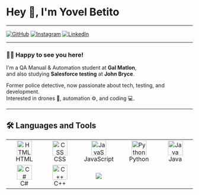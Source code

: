 # Hey 👋, I'm Yovel Betito

---

[![GitHub](https://img.shields.io/badge/GITHUB-black?style=for-the-badge&logo=github)](https://github.com/YovelBetito)
[![Instagram](https://img.shields.io/badge/INSTAGRAM-%23E1306C?style=for-the-badge&logo=instagram&logoColor=white)](https://www.instagram.com/yovel_betito/)
[![LinkedIn](https://img.shields.io/badge/LINKEDIN-0077B5?style=for-the-badge&logo=linkedin&logoColor=white)](https://www.linkedin.com/in/yovel-betito-2298722a3/)

---

### 👨‍💻 Happy to see you here!

I'm a QA Manual & Automation student at **Gal Matlon**,  
and also studying **Salesforce testing** at **John Bryce**.

Former police detective, now passionate about tech, testing, and development.  
Interested in drones 🚁, automation ⚙️, and coding 💻.

---
## 🛠️ Languages and Tools

<table>
  <tr>
    <td align="center" width="120">
      <img src="https://cdn.jsdelivr.net/gh/devicons/devicon/icons/html5/html5-original.svg" height="40" alt="HTML" /><br/>HTML
    </td>
    <td align="center" width="120">
      <img src="https://cdn.jsdelivr.net/gh/devicons/devicon/icons/css3/css3-original.svg" height="40" alt="CSS" /><br/>CSS
    </td>
    <td align="center" width="120">
      <img src="https://cdn.jsdelivr.net/gh/devicons/devicon/icons/javascript/javascript-original.svg" height="40" alt="JavaScript" /><br/>JavaScript
    </td>
    <td align="center" width="120">
      <img src="https://cdn.jsdelivr.net/gh/devicons/devicon/icons/python/python-original.svg" height="40" alt="Python" /><br/>Python
    </td>
    <td align="center" width="120">
      <img src="https://cdn.jsdelivr.net/gh/devicons/devicon/icons/java/java-original.svg" height="40" alt="Java" /><br/>Java
    </td>
  </tr>
  <tr>
    <td align="center" width="120">
      <img src="https://cdn.jsdelivr.net/gh/devicons/devicon/icons/csharp/csharp-original.svg" height="40" alt="C#" /><br/>C#
    </td>
    <td align="center" width="120">
      <img src="https://cdn.jsdelivr.net/gh/devicons/devicon/icons/cplusplus/cplusplus-original.svg" height="40" alt="C++" /><br/>C++
    </td>
    <td align="center" width="120">
      <img src="https://cdn.jsdelivr.net/gh/devicons/devicon/icons/bash/bash-original.svg" hei
